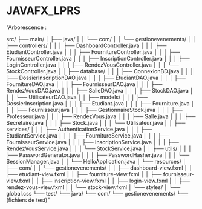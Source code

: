 # JAVAFX_LPRS

“Arborescence : 

src/
├── main/
│   ├── java/
│   │   └── com/
│   │       └── gestionevenements/
│   │           ├── controllers/
│   │           │   ├── DashboardController.java
│   │           │   ├── EtudiantController.java
│   │           │   ├── FournitureController.java
│   │           │   ├── FournisseurController.java
│   │           │   ├── InscriptionController.java
│   │           │   ├── LoginController.java
│   │           │   ├── RendezVousController.java
│   │           │   └── StockController.java
│   │           ├── database/
│   │           │   ├── ConnexionBD.java
│   │           │   ├── DossierInscriptionDAO.java
│   │           │   ├── EtudiantDAO.java
│   │           │   ├── FournitureDAO.java
│   │           │   ├── FournisseurDAO.java
│   │           │   ├── RendezVousDAO.java
│   │           │   ├── SalleDAO.java
│   │           │   ├── StockDAO.java
│   │           │   └── UtilisateurDAO.java
│   │           ├── models/
│   │           │   ├── DossierInscription.java
│   │           │   ├── Etudiant.java
│   │           │   ├── Fourniture.java
│   │           │   ├── Fournisseur.java
│   │           │   ├── GestionnaireStock.java
│   │           │   ├── Professeur.java
│   │           │   ├── RendezVous.java
│   │           │   ├── Salle.java
│   │           │   ├── Secretaire.java
│   │           │   ├── Stock.java
│   │           │   └── Utilisateur.java
│   │           ├── services/
│   │           │   ├── AuthenticationService.java
│   │           │   ├── EtudiantService.java
│   │           │   ├── FournitureService.java
│   │           │   ├── FournisseurService.java
│   │           │   ├── InscriptionService.java
│   │           │   ├── RendezVousService.java
│   │           │   └── StockService.java
│   │           ├── utils/
│   │           │   ├── PasswordGenerator.java
│   │           │   ├── PasswordHasher.java
│   │           │   └── SessionManager.java
│   │           └── HelloApplication.java
│   └── resources/
│       ├── com/
│       │   └── gestionevenements/
│       │       ├── dashboard-view.fxml
│       │       ├── etudiant-view.fxml
│       │       ├── fourniture-view.fxml
│       │       ├── fournisseur-view.fxml
│       │       ├── inscription-view.fxml
│       │       ├── login-view.fxml
│       │       ├── rendez-vous-view.fxml
│       │       └── stock-view.fxml
│       └── styles/
│           └── global.css
└── test/
    └── java/
        └── com/
            └── gestionevenements/
                └── (fichiers de test)"
